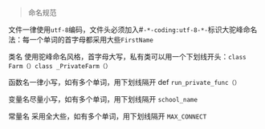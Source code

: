 > 命名规范

文件一律使用`utf-8`编码，文件头必须加入#`-*-coding:utf-8-*-`标识大驼峰命名法：每一个单词的首字母都采用大些`FirstName`

类名 使用驼峰命名风格，首字母大写，私有类可以用一个下划线开头：`class Farm（）class _PrivateFarm（）`

函数名一律小写，如有多个单词，用下划线隔开 def `run_private_func（）`

变量名尽量小写，如有多个单词，用下划线隔开 `school_name`

常量名 采用全大些，如有多个单词，用下划线隔开 `MAX_CONNECT`

